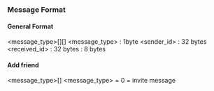 ### Message Format ###
#### General Format ####
<CR><message_type>[<size>]<LF>[<MESSAGE>]
<message_type> : 1byte
<sender_id> : 32 bytes
<received_id> : 32 bytes
<size> : 8 bytes

#### Add friend ####
<CR><message_type><LF>[<MESSAGE>]
<message_type> = 0
<MESSAGE> = invite message